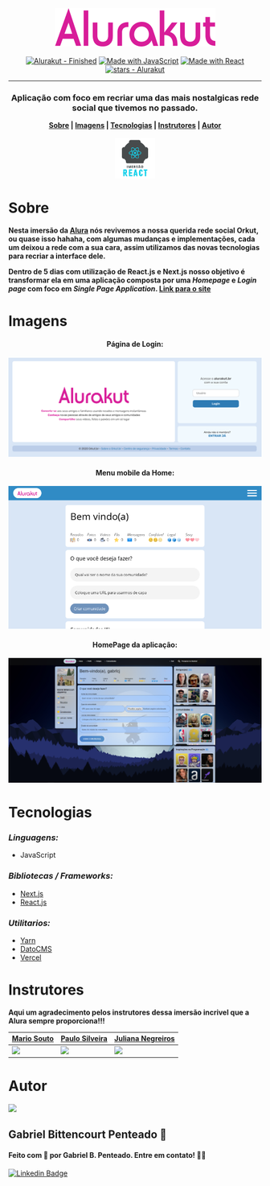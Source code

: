 <div align="center">
  <img src=".github/img/Alurakut.png" />
</div>

<br>

<div align="center">
  <a href="https://github.com/Alurakut/Finished"><img src="https://img.shields.io/static/v1?label=Alurakut&message=Finished&color=pink&logo=github" alt="Alurakut - Finished"></a>
  <a href="https://www.javascript.com/"><img src="https://img.shields.io/badge/Made_with-JavaScript-pink?logo=javascript&logoColor=yellow" alt="Made with JavaScript"></a>
  <a href="https://www.npmjs.com/package/react"><img src="https://img.shields.io/badge/React-17-pink?logo=react&logoColor=blue" alt="Made with React"></a>
  <a href="https://github.com/gabrlcj/Alurakut"><img src="https://img.shields.io/github/stars/gabrlcj/Alurakut?style=social" alt="stars - Alurakut"></a>
</div>

---

<h3 align="center">Aplicação com foco em recriar uma das mais nostalgicas rede social que tivemos no passado.</h3>
<div align="center">
  <b>
    <a href="#sobre">Sobre</a> |
    <a href="#imagens">Imagens</a> |
    <a href="#tecnologias">Tecnologias</a> |
    <a href="#instrutores">Instrutores</a> |
    <a href="#autor">Autor</a>
  </b>
</div>

<br>

<div align="center">
  <img src=".github/img/Imersao-react.png" width="80" />
</div>


# Sobre
**Nesta imersão da [Alura](https://github.com/alura-challenges) nós revivemos a nossa querida rede social Orkut, ou quase isso hahaha, com algumas mudanças e implementações, cada um deixou a rede com a sua cara, assim utilizamos das novas tecnologias para recriar a interface dele.**

**Dentro de 5 dias com utilização de React.js e Next.js nosso objetivo é transformar ela em uma aplicação composta por uma *Homepage* e *Login page* com foco em *Single Page Application*. [Link para o site](https://alurakut-gabrlcj.vercel.app/)**


# Imagens

<div align="center">
  <h4>Página de Login:</h4>
  <img src=".github/img/tela-de-login.png" />
  <h4>Menu mobile da Home:</h4>
  <img src=".github/img/mobile-home.png" />
  <h4>HomePage da aplicação:</h4>
  <img src=".github/img/print-homepage-desktop.png" />
</div>


# Tecnologias
### *Linguagens:*
 - JavaScript
  
### *Bibliotecas / Frameworks:*
  - [Next.js](https://nextjs.org/)
  - [React.js](https://pt-br.reactjs.org/)

### *Utilitarios:*
 - [Yarn](https://yarnpkg.com/)
 - [DatoCMS](https://www.datocms.com/)
 - [Vercel](https://vercel.com)


# Instrutores
**Aqui um agradecimento pelos instrutores dessa imersão incrivel que a Alura sempre proporciona!!!**

| <a href="https://github.com/omariosouto">Mario Souto</a>  | <a href="https://github.com/peas">Paulo Silveira</a> | <a href="https://github.com/juunegreiros">Juliana Negreiros</a> |
| --------------------------------------------------------- | ---------------------------------------------------- | --------------------------------------------------------------- |
| <img src="https://unavatar.now.sh/github/omariosouto" width="230" /> | <img src="https://unavatar.now.sh/github/peas" width="230" /> | <img src="https://unavatar.now.sh/github/juunegreiros" width="230" /> |


# Autor

<img src="https://unavatar.now.sh/github/gabrlcj" width="250" />

## Gabriel Bittencourt Penteado 🔰

#### Feito com 🤎 por Gabriel B. Penteado. Entre em contato! 👋🏽

[![Linkedin Badge](https://img.shields.io/badge/-Gabriel-orange?style=flat-square&logo=Linkedin&logoColor=white&link=https://www.linkedin.com/in/gabriel-bittencourt-penteado/)](https://www.linkedin.com/in/gabriel-bittencourt-penteado/)
